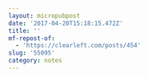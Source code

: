 ```yaml
---
layout: micropubpost
date: '2017-04-20T15:18:15.472Z'
title: ''
mf-repost-of:
  - 'https://clearleft.com/posts/454'
slug: '55095'
category: notes
---
```

